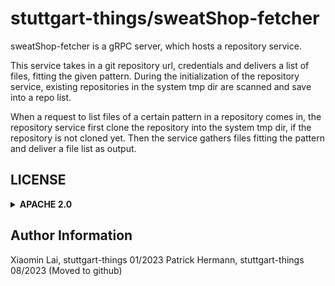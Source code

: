 # stuttgart-things/sweatShop-fetcher

sweatShop-fetcher is a gRPC server, which hosts a repository service.

This service takes in a git repository url, credentials and delivers a list of files, fitting the given pattern.
During the initialization of the repository service, existing repositories in the system tmp dir are scanned and save into a repo list.

When a request to list files of a certain pattern in a repository comes in, the repository service first clone the repository into the system tmp dir, if the repository is not cloned yet. Then the service gathers files fitting the pattern and deliver a file list as output.

## LICENSE

<details><summary><b>APACHE 2.0</b></summary>

Copyright 2023 Xiaomin Lai.

Licensed under the Apache License, Version 2.0 (the "License");
you may not use this file except in compliance with the License.
You may obtain a copy of the License at

    http://www.apache.org/licenses/LICENSE-2.0

Unless required by applicable law or agreed to in writing, software
distributed under the License is distributed on an "AS IS" BASIS,
WITHOUT WARRANTIES OR CONDITIONS OF ANY KIND, either express or implied.
See the License for the specific language governing permissions and
limitations under the License.

</details>

Author Information
------------------
Xiaomin Lai, stuttgart-things 01/2023
Patrick Hermann, stuttgart-things 08/2023 (Moved to github)
